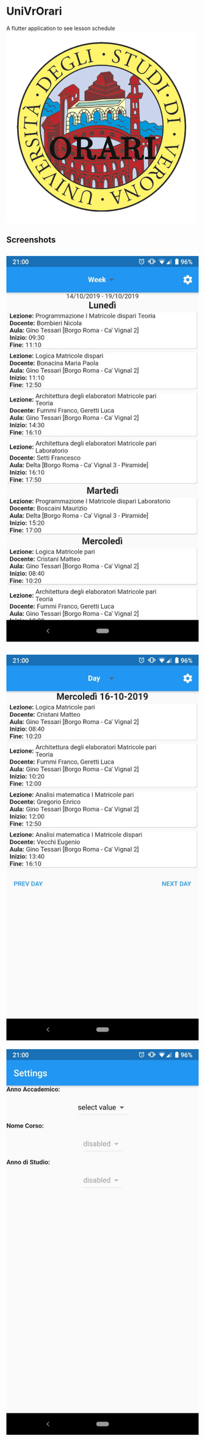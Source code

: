 # UniVrOrari

A flutter application to see lesson schedule
![AppLogo](assets/icon/icon.png)

## Screenshots
![WeekView](screenshots/week.jpg)
------
![WeekView](screenshots/day.jpg)
------
![WeekView](screenshots/settings.jpg)

